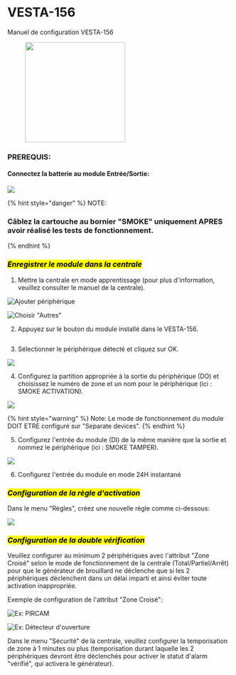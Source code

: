 # VESTA-156

Manuel de configuration VESTA-156

<figure><img src=".gitbook/assets/0 (19).jpeg" alt="" width="225"><figcaption></figcaption></figure>

### PREREQUIS:

#### Connectez la batterie au module Entrée/Sortie:

![](<.gitbook/assets/2 (11).jpeg>)



{% hint style="danger" %}
NOTE:

### Câblez la cartouche au bornier "SMOKE" uniquement APRES avoir réalisé les tests de fonctionnement.
{% endhint %}



### _<mark style="background-color:yellow;">Enregistrer le module dans la centrale</mark>_

1. Mettre la centrale en mode apprentissage (pour plus d'information, veuillez consulter le manuel de la centrale).

![Ajouter périphérique](<.gitbook/assets/3 (7).png>)

![Choisir "Autres"](<.gitbook/assets/4 (24).png>)

2. Appuyez sur le bouton du module installé dans le VESTA-156.

<figure><img src=".gitbook/assets/5.jpeg" alt=""><figcaption></figcaption></figure>

3. Sélectionner le périphérique détecté et cliquez sur OK.

![](<.gitbook/assets/6 (14).png>)



4. Configurez la partition appropriée à la sortie du périphérique (DO) et choisissez le numéro de zone et un nom pour le périphérique (ici : SMOKE ACTIVATION).

![](<.gitbook/assets/7 (1).png>)

{% hint style="warning" %}
Note: Le mode de fonctionnement du module DOIT ETRE configuré sur "Separate devices".
{% endhint %}



5. Configurez l'entrée du module (DI) de la même manière que la sortie  et nommez le périphérique (ici : SMOKE TAMPER).

![](<.gitbook/assets/8 (1).png>)

6. Configurez l'entrée du module en mode 24H instantané

### _<mark style="background-color:yellow;">Configuration de la règle d'activation</mark>_

Dans le menu "Règles", créez une nouvelle règle comme ci-dessous:

![](<.gitbook/assets/9 (12).png>)

### _<mark style="background-color:yellow;">Configuration de la double vérification</mark>_

Veuillez configurer au minimum 2 périphériques avec l'attribut "Zone Croisé" selon le mode de fonctionnement de la centrale (Total/Partiel/Arrêt) pour que le générateur de brouillard ne déclenche que si les 2 périphériques déclenchent dans un délai imparti et ainsi éviter toute activation inappropriée.

Exemple de configuration de l'attribut "Zone Croisé":

![Ex: PIRCAM ](.gitbook/assets/10.png)

![Ex: Détecteur d'ouverture](.gitbook/assets/11.png)



Dans le menu "Sécurité" de la centrale, veuillez configurer la temporisation de zone à 1 minutes ou plus (temporisation durant laquelle les 2 périphériques devront être déclenchés pour activer le statut d'alarm "vérifié", qui activera le générateur).
